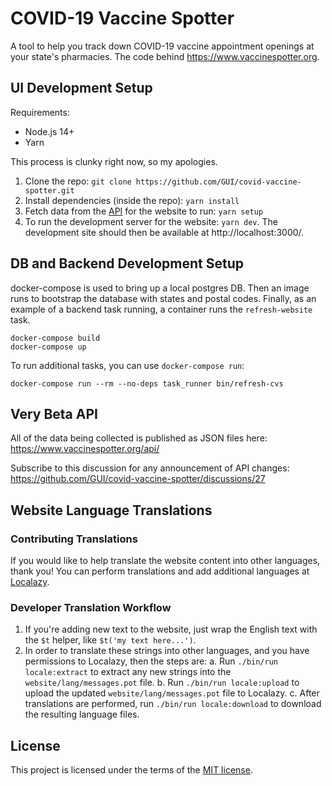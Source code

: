 # COVID-19 Vaccine Spotter

A tool to help you track down COVID-19 vaccine appointment openings at your state's pharmacies. The code behind https://www.vaccinespotter.org.

## UI Development Setup

Requirements:

- Node.js 14+
- Yarn

This process is clunky right now, so my apologies.

1. Clone the repo: `git clone https://github.com/GUI/covid-vaccine-spotter.git`
2. Install dependencies (inside the repo): `yarn install`
3. Fetch data from the [API](https://www.vaccinespotter.org/api/) for the website to run: `yarn setup`
4. To run the development server for the website: `yarn dev`. The development site should then be available at http://localhost:3000/.

## DB and Backend Development Setup

docker-compose is used to bring up a local postgres DB. Then an image runs to bootstrap the database with states and postal codes. Finally, as an example of a backend task running, a container runs the `refresh-website` task.

```
docker-compose build
docker-compose up
```

To run additional tasks, you can use `docker-compose run`:

```
docker-compose run --rm --no-deps task_runner bin/refresh-cvs
```

## Very Beta API

All of the data being collected is published as JSON files here: https://www.vaccinespotter.org/api/

Subscribe to this discussion for any announcement of API changes: https://github.com/GUI/covid-vaccine-spotter/discussions/27

## Website Language Translations

### Contributing Translations

If you would like to help translate the website content into other languages, thank you! You can perform translations and add additional languages at [Localazy](https://localazy.com/p/vaccinespotter).

### Developer Translation Workflow

1. If you're adding new text to the website, just wrap the English text with the `$t` helper, like `$t('my text here...')`.
2. In order to translate these strings into other languages, and you have permissions to Localazy, then the steps are:
   a. Run `./bin/run locale:extract` to extract any new strings into the `website/lang/messages.pot` file.
   b. Run `./bin/run locale:upload` to upload the updated `website/lang/messages.pot` file to Localazy.
   c. After translations are performed, run `./bin/run locale:download` to download the resulting language files.

## License

This project is licensed under the terms of the [MIT license](./LICENSE.txt).
